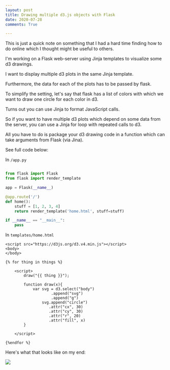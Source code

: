 ```yaml
---
layout: post
title: Drawing multiple d3.js objects with Flask 
date: 2020-07-28
comments: True

---
```


This is just a quick note on something that I had a hard time finding how to do online which I thought might be useful to others.

I'm working on a Flask web-server using Jinja templates to visualize some d3 drawings.

I want to display multiple d3 plots in the same Jinja template.

Furthermore, the data for each of the plots has to be passed by flask.

To simplify the setting, let's say that flask has a list of colors with which we want to draw one circle for each color in d3.

Turns out you can use Jinja to format JavaScript calls.

So if you want to have multiple d3 plots which depend on some data from the server, you can use a Jinja for loop with repeated calls to d3.

All you have to do is package your d3 drawing code in a function which can take arguments from Flask (via Jina).

See full code below:

In `/app.py`

```python

from flask import Flask
from flask import render_template

app = Flask(__name__)

@app.route('/')
def home():
    stuff = [1, 2, 3, 4]
    return render_template('home.html', stuff=stuff)

if __name__ == "__main__":
    pass

```

In `templates/home.html`

```
<script src="https://d3js.org/d3.v4.min.js"></script> 
<body>
</body>

{% for thing in things %}

	<script>
		draw("{{ thing }}");

		function draw(x){
			var svg = d3.select("body")
				    .append("svg")
				    .append("g")
			    svg.append("circle")
			       .attr("cx", 30)
			       .attr("cy", 30)
			       .attr("r", 20)
			       .attr("fill", x)
		}

	</script>

{%endfor %}
```


Here's what that looks like on my end:

![]({{site.url}}/assets/circles.png)


```


